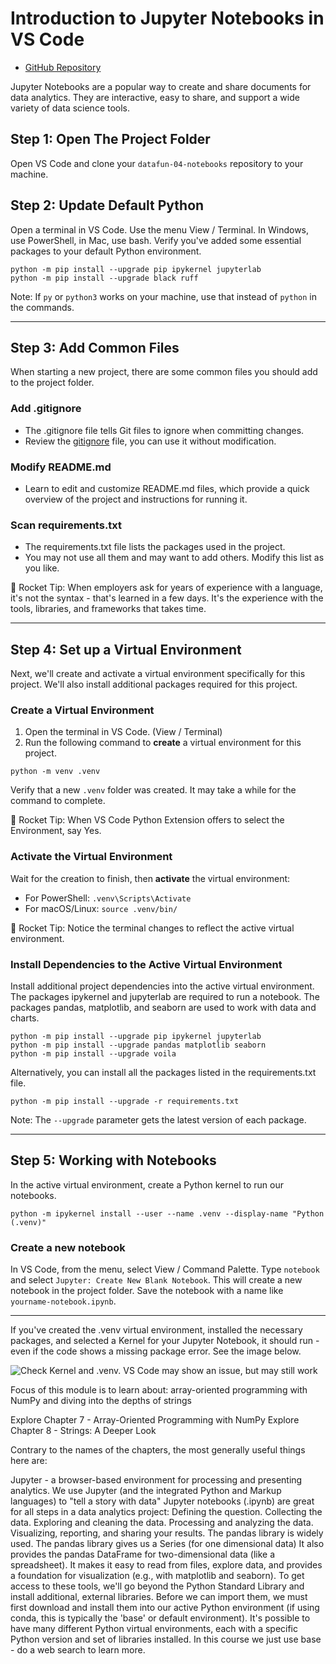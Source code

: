 # Introduction to Jupyter Notebooks in VS Code

- [GitHub Repository](https://github.com/denisecase/datafun-04-notebooks/)

Jupyter Notebooks are a popular way to create and share documents for data analytics. They are interactive, easy to share, and support a wide variety of data science tools.

## Step 1: Open The Project Folder

Open VS Code and clone your `datafun-04-notebooks` repository to your machine.

## Step 2: Update Default Python

Open a terminal in VS Code. Use the menu View / Terminal. 
In Windows, use PowerShell, in Mac, use bash.
Verify you've added some essential packages to your default Python environment.

```shell
python -m pip install --upgrade pip ipykernel jupyterlab
python -m pip install --upgrade black ruff
```

Note: If `py` or `python3` works on your machine, use that instead of `python` in the commands.

-----

## Step 3: Add Common Files

When starting a new project, there are some common files you should add to the project folder.

### Add .gitignore

- The .gitignore file tells Git files to ignore when committing changes.
- Review the [gitignore](gitignore) file, you can use it without modification.

### Modify README.md

- Learn to edit and customize README.md files, which provide a quick overview of the project and instructions for running it. 

### Scan requirements.txt

- The requirements.txt file lists the packages used in the project.
- You may not use all them and may want to add others. Modify this list as you like. 

🚀 Rocket Tip: When employers ask for years of experience with a language, it's not the syntax - that's learned in a few days. It's the experience with the tools, libraries, and frameworks that takes time.

-----

## Step 4: Set up a Virtual Environment

Next, we'll create and activate a virtual environment specifically for this project. We'll also install additional packages required for this project.

### Create a Virtual Environment

1. Open the terminal in VS Code. (View / Terminal)
2. Run the following command to **create** a virtual environment for this project.

```shell
python -m venv .venv
```

Verify that a new `.venv` folder was created. It may take a while for the command to complete.

🚀 Rocket Tip: When VS Code Python Extension offers to select the Environment, say Yes.

### Activate the Virtual Environment

Wait for the creation to finish, then **activate** the virtual environment:

- For PowerShell: `.venv\Scripts\Activate`
- For macOS/Linux:  `source .venv/bin/`

🚀 Rocket Tip: Notice the terminal changes to reflect the active virtual environment.

### Install Dependencies to the Active Virtual Environment

Install additional project dependencies into the active virtual environment.
The packages ipykernel and jupyterlab are required to run a notebook.
The packages pandas, matplotlib, and seaborn are used to work with data and charts.

```shell
python -m pip install --upgrade pip ipykernel jupyterlab
python -m pip install --upgrade pandas matplotlib seaborn
python -m pip install --upgrade voila
```

Alternatively, you can install all the packages listed in the requirements.txt file.

```shell
python -m pip install --upgrade -r requirements.txt
```

Note: The `--upgrade` parameter gets the latest version of each package.

-----

## Step 5: Working with Notebooks

In the active virtual environment, create a Python kernel to run our notebooks. 

```shell
python -m ipykernel install --user --name .venv --display-name "Python (.venv)"
```

### Create a new notebook

In VS Code, from the menu, select View / Command Palette.
Type `notebook` and select `Jupyter: Create New Blank Notebook`.
This will create a new notebook in the project folder.
Save the notebook with a name like `yourname-notebook.ipynb`.


-----
If you've created the .venv virtual environment,  installed the necessary packages, 
and selected a Kernel for your Jupyter Notebook, it should run - 
even if the code shows a missing package error. See the image below.

![Check Kernel and .venv. VS Code may show an issue, but may still work](images/VSCode-SelectKernel-AndInstallPkgs-Then-It-Should-Run-Even-With-NotFound-Issue.PNG)

Focus of this module is to learn about:
array-oriented programming with NumPy and diving into the depths of strings

Explore Chapter 7 - Array-Oriented Programming with NumPy
Explore Chapter 8 - Strings: A Deeper Look

Contrary to the names of the chapters, the most generally useful things here are:

Jupyter - a browser-based environment for processing and presenting analytics. 
We use Jupyter (and the integrated Python and Markup languages) to "tell a story with data"
Jupyter notebooks (.ipynb) are great for all steps in a data analytics project:
Defining the question.
Collecting the data.
Exploring and cleaning the data.
Processing and analyzing the data.
Visualizing, reporting, and sharing your results.
The pandas library is widely used. 
The pandas library gives us a Series (for one dimensional data)
It also provides the pandas DataFrame for two-dimensional data (like a spreadsheet). 
It makes it easy to read from files, explore data, and provides a foundation for visualization (e.g., with matplotlib and seaborn).
To get access to these tools, we'll go beyond the Python Standard Library and install additional, external libraries. 
Before we can import them, we must first download and install them into our active Python environment (if using conda, this is typically the 'base' or default environment).
It's possible to have many different Python virtual environments, each with a specific Python version and set of libraries installed. In this course we just use base - do a web search to learn more. 